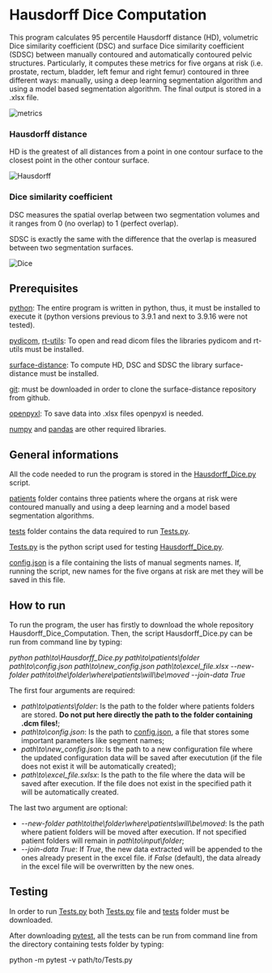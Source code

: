# Hausdorff Dice Computation
This program calculates 95 percentile Hausdorff distance (HD), volumetric Dice similarity coefficient (DSC) and surface Dice similarity coefficient (SDSC) between manually contoured and automatically contoured pelvic structures.
Particularly, it computes these metrics for five organs at risk (i.e. prostate, rectum, bladder, left femur and right femur) contoured in three different ways: manually, using a deep learning segmentation algorithm and using a model based segmentation algorithm.
The final output is stored in a .xlsx file.

![metrics](https://encrypted-tbn0.gstatic.com/images?q=tbn:ANd9GcQgBvMhw2ZldlQbHbJrwLL5x0ijLdY9XQM-ww&usqp=CAU)

### Hausdorff distance
HD is the greatest of all distances from a point in one contour surface to the closest point in the other contour surface.

![Hausdorff](https://upload.wikimedia.org/wikipedia/commons/thumb/2/21/Hausdorff_distance_sample.svg/250px-Hausdorff_distance_sample.svg.png)

### Dice similarity coefficient
DSC measures the spatial overlap between two segmentation volumes and it ranges from 0 (no overlap) to 1 (perfect overlap).

SDSC is exactly the same with the difference that the overlap is measured between two segmentation surfaces.

![Dice](https://encrypted-tbn0.gstatic.com/images?q=tbn:ANd9GcSrnfpehrVZMJLjRDVUWxEZ9_pW0RYUlkdhlw&usqp=CAU)

## Prerequisites
[python](https://www.python.org/downloads/): The entire program is written in python, thus, it must be installed to execute it (python versions previous to 3.9.1 and next to 3.9.16 were not tested).

[pydicom](https://pypi.org/project/pydicom/), [rt-utils](https://pypi.org/project/rt-utils/): To open and read dicom files the libraries pydicom and rt-utils must be installed.

[surface-distance](https://github.com/deepmind/surface-distance): To compute HD, DSC and SDSC the library surface-distance must be installed.

[git](https://git-scm.com/downloads): must be downloaded in order to clone the surface-distance repository from github.

[openpyxl](https://pypi.org/project/openpyxl/): To save data into .xlsx files openpyxl is needed.

[numpy](https://numpy.org/install/) and [pandas](https://pandas.pydata.org/docs/getting_started/install.html) are other required libraries.

## General informations
All the code needed to run the program is stored in the [Hausdorff_Dice.py](https://github.com/MarcoSaguatti/Hausdorff_Dice_Computation/blob/master/Hausdorff_Dice.py) script.

[patients](https://github.com/MarcoSaguatti/Hausdorff_Dice_Computation/tree/master/patients) folder contains three patients where the organs at risk were contoured manually and using a deep learning and a model based segmentation algorithms.

[tests](https://github.com/MarcoSaguatti/Hausdorff_Dice_Computation/tree/master/tests) folder contains the data required to run [Tests.py](https://github.com/MarcoSaguatti/Hausdorff_Dice_Computation/blob/master/Tests.py).

[Tests.py](https://github.com/MarcoSaguatti/Hausdorff_Dice_Computation/blob/master/Tests.py) is the python script used for testing [Hausdorff_Dice.py](https://github.com/MarcoSaguatti/Hausdorff_Dice_Computation/blob/master/Hausdorff_Dice.py).

[config.json](https://github.com/MarcoSaguatti/Hausdorff_Dice_Computation/blob/master/config.json) is a file containing the lists of manual segments names. If, running the script, new names for the five organs at risk are met they will be saved in this file.

## How to run
To run the program, the user has firstly to download the whole repository Hausdorff_Dice_Computation.
Then, the script Hausdorff_Dice.py can be run from command line by typing:

*python path\to\Hausdorff_Dice.py path\to\patients\folder path\to\config.json path\to\new_config.json path\to\excel_file.xlsx --new-folder path\to\the\folder\where\patients\will\be\moved --join-data True*

The first four arguments are required:
* *path\to\patients\folder*: Is the path to the folder where patients folders are stored. **Do not put here directly the path to the folder containing .dcm files!**;
* *path\to\config.json*: Is the path to [config.json](https://github.com/MarcoSaguatti/Hausdorff_Dice_Computation/blob/master/config.json), a file that stores some important parameters like segment names;
* *path\to\new_config.json*: Is the path to a new configuration file where the updated configuration data will be saved after executution (if the file does not exist it will be automatically created);
* *path\to\excel_file.sxlsx*: Is the path to the file where the data will be saved after execution. If the file does not exist in the specified path it will be automatically created.

The last two argument are optional:
* *--new-folder path\to\the\folder\where\patients\will\be\moved*: Is the path where patient folders will be moved after execution. If not specified patient folders will remain in *path\to\input\folder*;
* *--join-data True*: If *True*, the new data extracted will be appended to the ones already present in the excel file. if *False* (default), the data already in the excel file will be overwritten by the new ones.

## Testing
In order to run [Tests.py](https://github.com/MarcoSaguatti/Hausdorff_Dice_Computation/blob/master/Tests.py) both [Tests.py](https://github.com/MarcoSaguatti/Hausdorff_Dice_Computation/blob/master/Tests.py) file and [tests](https://github.com/MarcoSaguatti/Hausdorff_Dice_Computation/tree/master/tests) folder must be downloaded.

After downloading [pytest](https://pypi.org/project/pytest/), all the tests can be run from command line from the directory containing tests folder by typing:

python -m pytest -v path/to/Tests.py